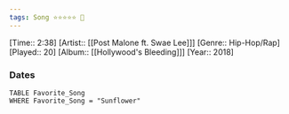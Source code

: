 ```yaml
---
tags: Song ⭐⭐⭐⭐⭐ 💛
---
```

[Time:: 2:38]
[Artist:: [[Post Malone ft. Swae Lee]]]
[Genre:: Hip-Hop/Rap]
[Played:: 20]
[Album:: [[Hollywood's Bleeding]]]
[Year:: 2018]
### Dates
````dataview
TABLE Favorite_Song
WHERE Favorite_Song = "Sunflower"
````